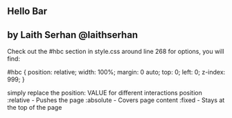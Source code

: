 ## Hello Bar
## by Laith Serhan @laithserhan

Check out the #hbc section in style.css around line 268 for options, you will find:

#hbc { position: relative; width: 100%; margin: 0 auto; top: 0; left: 0; z-index: 999; }

simply replace the position: VALUE for different interactions
position
  :relative - Pushes the page
  :absolute - Covers page content
  :fixed - Stays at the top of the page
